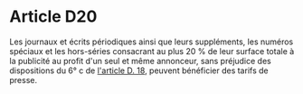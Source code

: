 # Article D20

Les journaux et écrits périodiques ainsi que leurs suppléments, les numéros spéciaux et les hors-séries consacrant au plus 20 % de leur surface totale à la publicité au profit d'un seul et même annonceur, sans préjudice des dispositions du 6° c de [l'article D. 18][1], peuvent bénéficier des tarifs de presse.

 [1]: /affichCodeArticle.do?cidTexte=LEGITEXT000006070987&idArticle=LEGIARTI000006463796&dateTexte=&categorieLien=cid